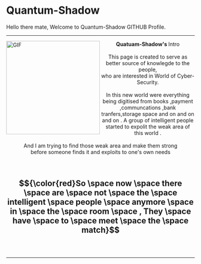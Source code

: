 # Quantum-Shadow
<p align="justify">
    Hello there mate, Welcome to Quantum-Shadow GITHUB Profile.<hr>
    <img align="left" height="250px" src="https://media1.giphy.com/media/Cfiid6I8YDKqrCxAaY/giphy.gif" alt="GIF" >
    <div align="center">
        <p align="center">
            <b>Quatuam-Shadow's </b> Intro <br><br>
            This page is created to serve as better source of knowlegde to the people,<br>
            who are interested in World of Cyber-Security.
            <br><br>
            In this new world were everything being digitised from books ,payment ,communcations ,bank tranfers,storage space and on and on and on .
            A group of intelligent people started to expolit the weak area of this world .
            <br><br>
            And I am trying to find those weak area and make them strong <br> before someone finds it and exploits to one's own needs  
            <br><br><br>
            <h2>$${\color{red}So \space now \space there \space are \space not \space the \space intelligent \space people \space anymore \space in \space the \space room \space , They \space have \space to  \space meet \space the \space match}$$<h2>
        </p>
    </div>
    <br><hr>
</p>

